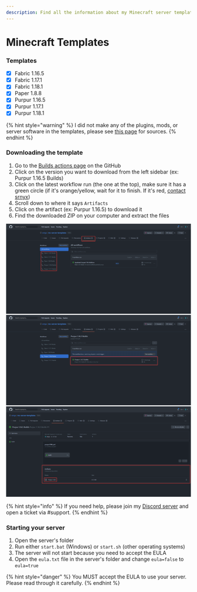 ```yaml
---
description: Find all the information about my Minecraft server templates
---
```


# Minecraft Templates

### Templates

* [x] Fabric 1.16.5
* [x] Fabric 1.17.1
* [x] Fabric 1.18.1
* [x] Paper 1.8.8
* [x] Purpur 1.16.5
* [x] Purpur 1.17.1
* [x] Purpur 1.18.1

{% hint style="warning" %}
I did not make any of the plugins, mods, or server software in the templates, please see [this page](sources.md) for sources.
{% endhint %}

### Downloading the template

1. Go to the [Builds actions page](https://github.com/srnyx/mc-server-templates/actions/workflows/builds.yml) on the GitHub
2. Click on the version you want to download from the left sidebar (ex: Purpur 1.16.5 Builds)
3. Click on the latest workflow run (the one at the top), make sure it has a green circle (if it's orange/yellow, wait for it to finish. If it's red, [contact srnyx](https://srnyx.xyz/discord))
4. Scroll down to where it says `Artifacts`
5. Click on the artifact (ex: Purpur 1.16.5) to download it
6. Find the downloaded ZIP on your computer and extract the files

![Step 2](<../../.gitbook/assets/actions-types.png>)
![Step 3](<../../.gitbook/assets/actions-types-latest.png>)
![Step 4/5](<../../.gitbook/assets/actions-types-artifacts.png>)

{% hint style="info" %}
If you need help, please join my [Discord server](https://srnyx.xyz/discord) and open a ticket via #support.
{% endhint %}

### Starting your server

1. Open the server's folder
2. Run either `start.bat` (Windows) or `start.sh` (other operating systems)
3. The server will not start because you need to accept the EULA
4. Open the `eula.txt` file in the server's folder and change `eula=false` to `eula=true`

{% hint style="danger" %}
You MUST accept the EULA to use your server. Please read through it carefully.
{% endhint %}
